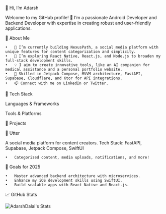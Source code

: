 👋 Hi, I’m Adarsh

Welcome to my GitHub profile! 🚀 I’m a passionate Android Developer and Backend Developer with expertise in creating robust and user-friendly applications.

🌟 About Me

	•	🔭 I’m currently building NexusPath, a social media platform with unique features for content categorization and simplicity.
	•	🌱 I’m exploring React Native, React.js, and Node.js to broaden my full-stack development skills.
	•	💡 I aim to create innovative tools, like an AI companion for medical assistance and a personal portfolio website.
	•	💼 Skilled in Jetpack Compose, MVVM architecture, FastAPI, Supabase, Cloudflare, and Ktor for API integrations.
	•	📫 Connect with me on LinkedIn or Twitter.

🔧 Tech Stack

Languages & Frameworks

Tools & Platforms

🚀 Projects

🔹 Utter

A social media platform for content creators.
Tech Stack: FastAPI, Supabase, Jetpack Compose, SwiftUI

	•	Categorized content, media uploads, notifications, and more!

🎯 Goals for 2025

	•	Master advanced backend architecture with microservices.
	•	Enhance my iOS development skills using SwiftUI.
	•	Build scalable apps with React Native and React.js.

📈 GitHub Stats

![AdarshDalai's Stats](https://github-readme-stats.vercel.app/api?username=AdarshDalai&theme=vue-dark&show_icons=true&hide_border=true&count_private=true)
